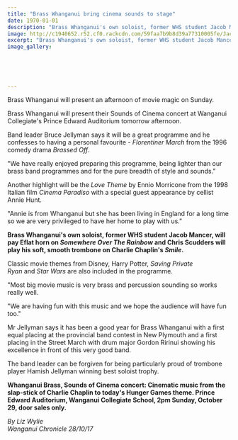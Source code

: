 ```yaml
---
title: "Brass Whanganui bring cinema sounds to stage"
date: 1970-01-01
description: "Brass Whanganui's own soloist, former WHS student Jacob Mancer, will pay Eflat horn on Somewhere Over The Rainbow..."
image: http://c1940652.r52.cf0.rackcdn.com/59faa7b9b8d39a77310005fe/Jacob-Mancer-brass-band-midweek-25-oct.jpg
excerpt: "Brass Whanganui's own soloist, former WHS student Jacob Mancer, will pay Eflat horn on Somewhere Over The Rainbow."
image_gallery:
    
    
    
    
    
---
```


<p><span>Brass Whanganui will present an afternoon of movie magic on Sunday.</span></p>
<p class="element element-paragraph">Brass Whanganui will present their Sounds of Cinema concert at Wanganui Collegiate's Prince Edward Auditorium tomorrow afternoon.</p>
<p class="element element-paragraph">Band leader Bruce Jellyman says it will be a great programme and he confesses to having a personal favourite -&nbsp;<em>Florentiner March</em>&nbsp;from the 1996 comedy drama&nbsp;<em>Brassed Off</em>.</p>
<p class="element element-paragraph">"We have really enjoyed preparing this programme, being lighter than our brass band programmes and for the pure breadth of style and sounds."</p>
<p class="element element-paragraph">Another highlight will be the&nbsp;<em>Love Theme</em>&nbsp;by Ennio Morricone from the 1998 Italian film&nbsp;<em>Cinema Paradiso</em>&nbsp;with a special guest appearance by cellist Annie Hunt.</p>
<p class="element element-paragraph">"Annie is from Whanganui but she has been living in England for a long time so we are very privileged to have her home to play with us."</p>
<p class="element element-paragraph"><strong>Brass Whanganui's own soloist, former WHS student Jacob Mancer, will pay Eflat horn on&nbsp;<em>Somewhere Over The Rainbow</em>&nbsp;and Chris Scudders will play his soft, smooth trombone on Charlie Chaplin's&nbsp;<em>Smile</em>.</strong></p>
<p class="element element-paragraph">Classic movie themes from Disney, Harry Potter,&nbsp;<em>Saving Private Ryan</em>&nbsp;and&nbsp;<em>Star Wars</em>&nbsp;are also included in the programme.</p>
<p class="element element-paragraph">"Most big movie music is very brass and percussion sounding so works really well.</p>
<p class="element element-paragraph">"We are having fun with this music and we hope the audience will have fun too."</p>
<p class="element element-paragraph">Mr Jellyman says it has been a good year for Brass Whanganui with a first equal placing at the provincial band contest in New Plymouth and a first placing in the Street March with drum major Gordon Ririnui showing his excellence in front of this very good band.</p>
<p class="element element-paragraph">The band leader can be forgiven for being particularly proud of trombone player Hamish Jellyman winning best soloist trophy.</p>
<p class="element element-paragraph"><strong>Whanganui Brass, Sounds of Cinema concert: Cinematic music from the slap-stick of Charlie Chaplin to today's Hunger Games theme. Prince Edward Auditorium, Wanganui Collegiate School, 2pm Sunday, October 29, door sales only.</strong></p>
<p class="element element-paragraph"><em>By&nbsp;Liz Wylie<br />Wanganui Chronicle 28/10/17</em></p>

